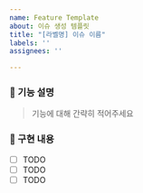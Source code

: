 ```yaml
---
name: Feature Template
about: 이슈 생성 템플릿
title: "[라벨명] 이슈 이름"
labels: ''
assignees: ''

---
```


### 💬 기능 설명
> 기능에 대해 간략히 적어주세요

### 🎯 구현 내용
- [ ] TODO
- [ ] TODO
- [ ] TODO
